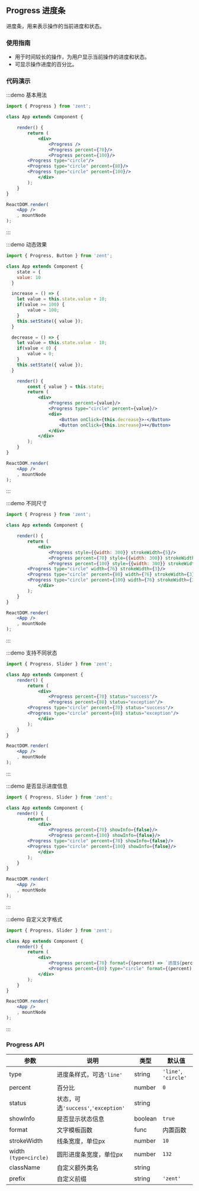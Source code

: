 ## Progress 进度条

进度条，用来表示操作的当前进度和状态。

### 使用指南

-  用于时间较长的操作，为用户显示当前操作的进度和状态。
-  可显示操作进度的百分比。

### 代码演示
:::demo 基本用法
```jsx
import { Progress } from 'zent';

class App extends Component {

	render() {
		return (
			<div>
				<Progress />
				<Progress percent={70}/>
				<Progress percent={100}/>
        <Progress type="circle"/>
        <Progress type="circle" percent={80}/>
        <Progress type="circle" percent={100}/>
			</div>
		);
	}
}

ReactDOM.render(
	<App />
	, mountNode
);
```
:::

:::demo 动态效果
```jsx
import { Progress, Button } from 'zent';

class App extends Component {
	state = {
    value: 10
  }

  increase = () => {
  	let value = this.state.value + 10;
  	if(value >= 100) {
  		value = 100;
  	}
    this.setState({ value });
  }

  decrease = () => {
  	let value = this.state.value - 10;
  	if(value < 0) {
  		value = 0;
  	}
    this.setState({ value });
  }

	render() {
		const { value } = this.state;
		return (
			<div>
				<Progress percent={value}/>
				<Progress type="circle" percent={value}/>
				<div>
					<Button onClick={this.decrease}>-</Button>
					<Button onClick={this.increase}>+</Button>
				</div>
			</div>
		);
	}
}

ReactDOM.render(
	<App />
	, mountNode
);
```
:::

:::demo 不同尺寸
```jsx
import { Progress } from 'zent';

class App extends Component {

	render() {
		return (
			<div>
				<Progress style={{width: 300}} strokeWidth={5}/>
				<Progress percent={70} style={{width: 300}} strokeWidth={5}/>
				<Progress percent={100} style={{width: 300}} strokeWidth={5}/>
        <Progress type="circle" width={76} strokeWidth={3}/>
        <Progress type="circle" percent={80} width={76} strokeWidth={3}/>
        <Progress type="circle" percent={100} width={76} strokeWidth={3}/>
			</div>
		);
	}
}

ReactDOM.render(
	<App />
	, mountNode
);
```
:::

:::demo 支持不同状态
```jsx
import { Progress, Slider } from 'zent';

class App extends Component {
	render() {
		return (
			<div>
				<Progress percent={70} status="success"/>
				<Progress percent={80} status="exception"/>
        <Progress type="circle" percent={70} status="success"/>
        <Progress type="circle" percent={80} status="exception"/>
			</div>
		);
	}
}

ReactDOM.render(
	<App />
	, mountNode
);
```
:::

:::demo 是否显示进度信息
```jsx
import { Progress, Slider } from 'zent';

class App extends Component {
	render() {
		return (
			<div>
				<Progress percent={70} showInfo={false}/>
				<Progress percent={100} showInfo={false}/>
        <Progress type="circle" percent={70} showInfo={false}/>
        <Progress type="circle" percent={100} showInfo={false}/>
			</div>
		);
	}
}

ReactDOM.render(
	<App />
	, mountNode
);
```
:::

:::demo 自定义文字格式
```jsx
import { Progress, Slider } from 'zent';

class App extends Component {
	render() {
		return (
			<div>
				<Progress percent={70} format={(percent) => `进度${percent}%`}/>
				<Progress percent={80} type="circle" format={(percent) => `进度${percent}%`}/>
			</div>
		);
	}
}

ReactDOM.render(
	<App />
	, mountNode
);
```
:::

### Progress API

| 参数           | 说明                | 类型             | 默认值                 |
| ------------ | ----------------- | -------------- | ------------------- |
| type | 进度条样式，可选`'line'` | string | `'line'`, `'circle'` |
| percent | 百分比 | number     | `0` |
| status | 状态，可选`'success'`,`'exception'` | string|  |
| showInfo | 是否显示状态信息 | boolean | `true`  |
| format | 文字模板函数 | func | 内置函数 |
| strokeWidth | 线条宽度，单位px | number | `10` | |
| width `(type=circle)` | 圆形进度条宽度，单位px | number | `132` |   
| className | 自定义额外类名 | string |                     |
| prefix | 自定义前缀 | string | `'zent'`            |

<style>
.zent-progress {
	margin-bottom: 10px;
}
.zent-progress-circle {
  margin-right: 10px;
}
</style>
